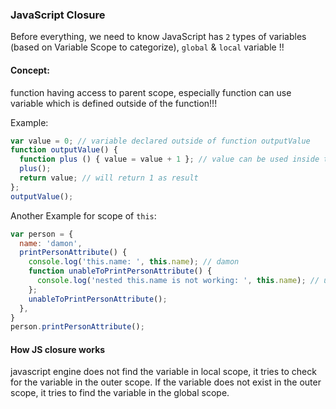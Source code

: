 ### JavaScript Closure

Before everything, we need to know JavaScript has `2` types of variables (based on Variable Scope to categorize), `global` & `local` variable !!

#### Concept:

function having access to parent scope, especially function can use variable which is defined outside of the function!!!

Example:

``` js
var value = 0; // variable declared outside of function outputValue
function outputValue() {
  function plus () { value = value + 1 }; // value can be used inside the function
  plus();
  return value; // will return 1 as result
};
outputValue();
```

Another Example for scope of `this`:

```js
var person = {
  name: 'damon',
  printPersonAttribute() {
    console.log('this.name: ', this.name); // damon
    function unableToPrintPersonAttribute() {
      console.log('nested this.name is not working: ', this.name); // undefined
    };
    unableToPrintPersonAttribute();
  },
}
person.printPersonAttribute();
```


#### How JS closure works

javascript engine does not find the variable in local scope, it tries to check for the variable in the outer scope. If the variable does not exist in the outer scope, it tries to find the variable in the global scope.

